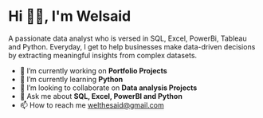 # Hi 👋🏾, I'm Welsaid

A passionate data analyst who is versed in SQL, Excel, PowerBi, Tableau and Python. Everyday, I get to help businesses make data-driven decisions by extracting meaningful insights from complex datasets.

 -	🔭 I’m currently working on **Portfolio Projects**
 -	🌱 I’m currently learning **Python**
 -	👯 I’m looking to collaborate on **Data analysis Projects**
 -	💬 Ask me about **SQL, Excel, PowerBI and Python**
 -	📫 How to reach me welthesaid@gmail.com

